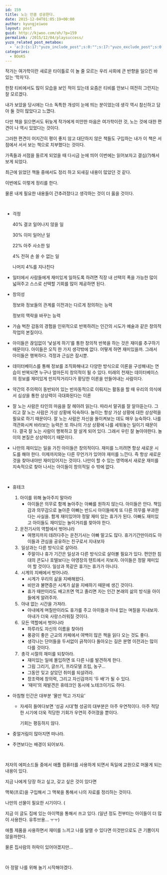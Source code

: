 ```yaml
---
id: 159
title: 노는 만큼 성공한다.
date: 2015-12-04T01:05:19+00:00
author: kyungjeiwoo
layout: post
guid: http://kjwoo.com/oh/?p=159
permalink: /2015/12/04/playsuccess/
yuzo_related_post_metabox:
  - 'a:3:{s:17:"yuzo_include_post";s:0:"";s:17:"yuzo_exclude_post";s:0:"";s:21:"yuzo_disabled_related";N;}'
categories:
  - BOoKS
---
```

작가는 여가학이란 새로운 타이틀로 이 놀 줄 모르는 우리 사회에 큰 반향을 일으킨 바 있는 &#8216;학자&#8217;다.

한창 티비에서도 많이 모습을 보인 적이 있는데 요즘은 티비를 안보니 여전히 그런지는 잘 모르겠다.

내가 보았을 당시에는 다소 독특한 개성이 눈에 띄는 분이었는데 생각 역시 참신하고 담아 둘 것이 많았다고 느꼈다.

다만 책을 읽으면서도 뒤늦게 작가에게 미안한 마음은 여가학이란 것, 노는 것에 대한 편견이 나 역시 있었다는 것이다.

그러한 편견이 어지간히 평이 좋지 않고 대단하지 않은 책들도 구입하는 내가 이 책은 서점에서 서서 보는 책으로 치부했다는 것이다.

가족들과 서점을 들르게 되었을 때 다시금 눈에 띄어 이번에는 읽어보자고 결심(?)해서 보게 되었다.

최근에 읽었던 책들 중에서도 정리 하고 되새길 내용이 많았던 것 같다.

이번에도 이렇게 정리를 한다.

물론 내게 필요한 내용들이 간추려졌다고 생각하는 것이 더 옳을 것이다.

&nbsp;

<!--more-->

  * 걱정
  
    40% 결코 일어나지 않을 일
  
    30% 이미 일어난 일
  
    22% 아주 사소한 일
  
    4% 전혀 손 쓸 수 없는 일
  
    나머지 4%를 지나친다

  * 일터에서 사람들에게 재미있게 일하도록 하려면 직장 내 선택의 폭을 가능한 많이 넓혀주고 스스로 선택할 기회를 많이 제공하면 된다.

  * 창의성
  
    정보와 정보들의 관계를 이전과는 다르게 정의하는 능력
  
    정보의 맥락을 바꾸는 능력

  * 가슴 벅찬 감동의 경험을 인위적으로 반복하려는 인간의 시도가 예술과 같은 창의적 작업의 본질이다.

  * 아이들은 끊임없이 &#8216;낯설게 하기&#8217;를 통한 창의적 반복을 하는 것은 재미를 추구하기 때문이다. 아이들은 오직 한 가지 생각밖에 없다. 어떻게 하면 재미있을까. 그래서 아이들은 행복하다. 걱정과 근심은 잠시뿐.

  * 데이터베이스를 통해 정보를 조직화해내고 다양한 방식으로 이론을 구성해내는 연습이 반복되면 누구나 얼마든지 창의적이 될 수 있다. 미래의 천재는 데이터베이스의 정보를 재미있게 만지작거리다가 황당한 이론을 만들어내는 사람이다.

  * 약간의 주의력이 동반되어 있는 반자동적으로 이뤄지는 활동을 할 때 우리의 의식에서 심상을 통한 상상력이 극대화된다는 이론

  * 잘 노는 사람은 타인의 마음을 잘 헤아려 읽는다. 따라서 말귀를 잘 알아듣는다. 그리고 잘 노는 사람은 가상 상황에 익숙하다. 놀이는 항상 가상 상황에 대한 상상력을 필요로 하기 때문이다. 잘 노는 사람은 자신을 돌이켜보는 데도 매우 능숙하다. 나를 객관화시켜 바라보는 능력은 또 하나의 가상 상황에 나를 세워놓는 일이기 때문이다. 결국 잘 노는 사람이 행복하고 잘 살게 되어 있다. 그래서 우린 잘 놀아야한다. 놀이의 본질은 상상력이기 때문이다.

  * 나만의 재미있는 일을 가진 아이들은 창의적이다. 재미를 느끼려면 항상 새로운 시도를 해야 한다. 이제까지와눈 다른 무언가가 있어야 재미를 느낀다. 즉 항상 새로운 것을 찾아내야만 재미있어지는 것이다. 나만이 할 수 있는 영역에서 새로운 재미를 지속적으로 찾아 나서는 아이들이 창의적일 수 밖에 없다.

&nbsp;

  * 휴테크 
      1. 아이를 위해 놀아주지 말아라 
          * 아이들은 의무로 함께 놀아주는 아빠를 원하지 않는다. 아이들은 안다. 책임감과 의무감으로 놀아준 아빠는 반드시 아이들에게 또 다른 의무를 부과한다는 사실을. 함게 재미있어야 정말 재미 있는 휴가가 된다. 아빠도 재미있고 아이들도 재미있는 놀이거리를 찾아야 한다.
      2. 운전기사의 역할에서 벗어나라 
          * 여행지까지 데려다주는 운전기사는 아빠 말고도 많다. 휴가기간만이라도 아이들과 관심을 공유하는 친구로서 지내보자
      3.  일상과는 다른 방식으로 살아라. 
          * 주말이나 휴가 기간은 일상과 다른 방식으로 살아볼 필요가 있다. 편안한 침대의 콘도나 호텔보다는 야영장의 텐트에서 자보자. 아이들은 정말 재미있어 할 것이다. 일상과 똑같은 휴가는 휴가가 아니다.
      4.  시계의 지배에서 벗어나라. 
          * 시계가 우리의 삶을 지배해왔다.
          * 비만과 불면증은 시계가 삶을 지배하기 때문에 생긴 것이다.
          * 휴가 때만이라도 배고프면 먹고 졸리면 자는 인간 본래의 삶의 방식을 아이들에게 알려주자.
      5.  아내 없는 시간을 가져라. 
          * 아내에게 며칠만이라도 휴가를 주고 아이들과 아내 없는 며칠을 지내보자. 아내가 더욱 사랑스러워질 것이다.
      6.  모든 역할에서 벗어나라 
          * 하루라도 자신의 이름을 찾아라
          * 풍광이 좋은 근교의 카페에서 여백이 많은 책을 읽다 오는 것도 좋다.
          * 생각나는 단어들을 두서없이 긁적이다 돌아오는 길은 분명 이전과는 많이 다를 것이다.
      7.  총각 시절의 재미를 되찾아라. 
          * 재미있는 일에 몰입하면 또 다른 나를 발견하게 한다.
          * 그림 그리기, 글쓰기, 프라모델 조립, 농구&#8230;
          * 그동안 잊고 살았던 취미를 되살려라.
          * 창조력에 창의력, 그리고 자신감까지 &#8216;두 배&#8217;가 될 수 있다.
          * &#8216;재미&#8217;의 재발견은 휴테크인 동시에 노테크이기도 하다.

  * 아침형 인간은 대부분 &#8216;물만 먹고 가지요&#8217; 
      * 자세히 들여다보면 &#8216;성공 시대&#8217;형 성공의 대부분은 아주 우연적이다. 아주 적당한 시기에 더욱 적당한 기회가 우연히 주어졌을 뿐이다.
  
        기회는 평등하지 않다.

  * 중얼거림이 많아지면 떠나라.

  * 주연보다는 배경이 되어보자.

&nbsp;

<!--more-->

저자의 에피소드들 중에서 애플 컴퓨터를 사용하게 되면서 독일에 교원으로 머물게 되는 내용이 있다.

지금 나에게 당장 하고 싶고, 갖고 싶은 것이 있다면

맥북(프로)을 구입해서 그 맥북을 통해서 나의 자료를 정리하는 것이다.

나만의 선물이 필요한 시기이다. (

지금 이 글도 집에 있는 아이맥을 통해서 쓰고 있다. (일년 정도 전부터는 아이들이 더 많이 사용한다. 유투브용&#8230; ㅜㅜ)

애플 제품을 사용하면서 재미를 느끼고 나를 달랠 수 있다면 이것만으로도 큰 기쁨이지 않을까한다.

물론 집사람의 허락이 있어야겠지만&#8230;

&nbsp;

아 정말 나를 위해 놀기 시작해야겠다.

&nbsp;